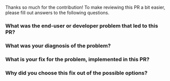 Thanks so much for the contribution!
To make reviewing this PR a bit easier, please fill out answers to the following questions.

### What was the end-user or developer problem that led to this PR?

<!-- Write a clear and complete description of the problem -->

### What was your diagnosis of the problem?

<!-- Explain the investigation you made to determine the cause of the issue and your conclusions -->

### What is your fix for the problem, implemented in this PR?

<!-- Explain the fix being implemented -->

### Why did you choose this fix out of the possible options?

<!-- If you considered other alternatives, explain why you end up choosing the current implementation -->
